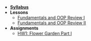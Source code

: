 - **[Syllabus](ReadMe.md)**
- **Lessons**
  - [Fundamentals and OOP Review I](Lessons/Lesson1.md)
  - [Fundamentals and OOP Review II](Lessons/Lesson2.md)
- **Assignments**
  - [HW1: Flower Garden Part I](Lessons/HW1.md)

